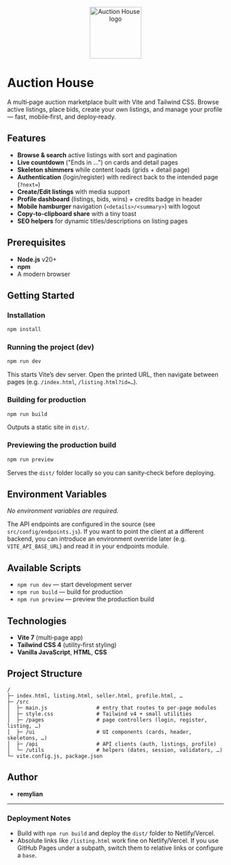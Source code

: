 <p align="center">
  <img src="logo.png" alt="Auction House logo" width="120" />
</p>

# Auction House

A multi‑page auction marketplace built with Vite and Tailwind CSS. Browse active listings, place bids, create your own listings, and manage your profile — fast, mobile‑first, and deploy‑ready.

## Features

* **Browse & search** active listings with sort and pagination
* **Live countdown** ("Ends in …") on cards and detail pages
* **Skeleton shimmers** while content loads (grids + detail page)
* **Authentication** (login/register) with redirect back to the intended page (`?next=`)
* **Create/Edit listings** with media support
* **Profile dashboard** (listings, bids, wins) + credits badge in header
* **Mobile hamburger** navigation (`<details>/<summary>`) with logout
* **Copy‑to‑clipboard share** with a tiny toast
* **SEO helpers** for dynamic titles/descriptions on listing pages

## Prerequisites

* **Node.js** v20+
* **npm**
* A modern browser

## Getting Started

### Installation

```bash
npm install
```

### Running the project (dev)

```bash
npm run dev
```

This starts Vite’s dev server. Open the printed URL, then navigate between pages (e.g. `/index.html`, `/listing.html?id=…`).

### Building for production

```bash
npm run build
```

Outputs a static site in `dist/`.

### Previewing the production build

```bash
npm run preview
```

Serves the `dist/` folder locally so you can sanity‑check before deploying.

## Environment Variables

*No environment variables are required.*

The API endpoints are configured in the source (see `src/config/endpoints.js`). If you want to point the client at a different backend, you can introduce an environment override later (e.g. `VITE_API_BASE_URL`) and read it in your endpoints module.

## Available Scripts

* `npm run dev` — start development server
* `npm run build` — build for production
* `npm run preview` — preview the production build

## Technologies

* **Vite 7** (multi‑page app)
* **Tailwind CSS 4** (utility‑first styling)
* **Vanilla JavaScript**, **HTML**, **CSS**

## Project Structure

```
/
├─ index.html, listing.html, seller.html, profile.html, …
├─ /src
│  ├─ main.js                # entry that routes to per‑page modules
│  ├─ style.css              # Tailwind v4 + small utilities
│  ├─ /pages                 # page controllers (login, register, listing, …)
│  ├─ /ui                    # UI components (cards, header, skeletons, …)
│  ├─ /api                   # API clients (auth, listings, profile)
│  └─ /utils                 # helpers (dates, session, validators, …)
└─ vite.config.js, package.json
```

## Author

* **remylian**

---

### Deployment Notes

* Build with `npm run build` and deploy the `dist/` folder to Netlify/Vercel.
* Absolute links like `/listing.html` work fine on Netlify/Vercel. If you use GitHub Pages under a subpath, switch them to relative links or configure a `base`.
